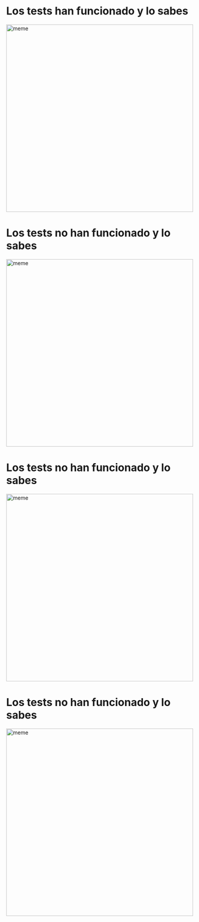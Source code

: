 <h1>Los tests han funcionado y lo sabes</h1> <img src="https://i.redd.it/0orwdwwlygea1.jpg" alt="meme" width="500" height="500"></img><h1>Los tests no han funcionado y lo sabes</h1> <img src="https://i.redd.it/yxnm3khleaea1.jpg" alt="meme" width="500" height="500"></img><h1>Los tests no han funcionado y lo sabes</h1> <img src="https://i.redd.it/a7jxqszs5lea1.jpg" alt="meme" width="500" height="500"></img><h1>Los tests no han funcionado y lo sabes</h1> <img src="https://i.redd.it/1pk7j4dlnjea1.jpg" alt="meme" width="500" height="500"></img>